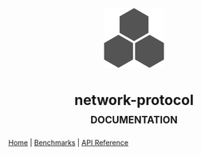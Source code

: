 <div align="center">
    <img width="120px" height="auto" src="https://raw.githubusercontent.com/jamesgober/jamesgober/main/media/icons/hexagon-3.svg" alt="Triple Hexagon">
    <h1>
        <strong>network-protocol</strong>
        <sup>
            <br>
            <sub>DOCUMENTATION</sub>
            <br>
        </sup>
    </h1>
</div>

[Home](../README.md) | 
[Benchmarks](./BENCHMARKS.md) | 
[API Reference](./API.md)
